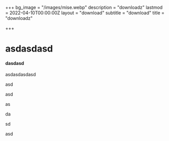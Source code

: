+++
bg_image = "/images/mise.webp"
description = "downloadz"
lastmod = 2022-04-10T00:00:00Z
layout = "download"
subtitle = "download"
title = "downloadz"

+++
# asdasdasd

#### dasdasd

asdasdasdasd

asd

asd

as

da

sd

asd